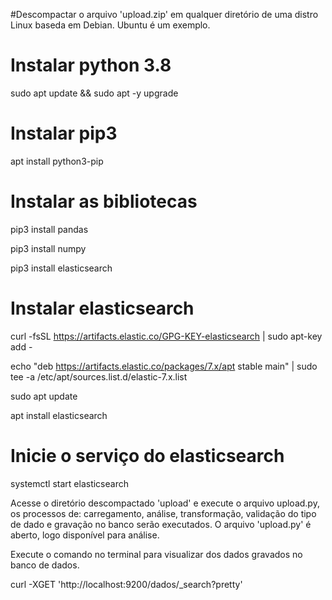 #Descompactar o arquivo 'upload.zip' em qualquer diretório de uma distro Linux baseda em Debian. Ubuntu é um exemplo.

# Instalar python 3.8

sudo apt update &&
sudo apt -y upgrade

# Instalar pip3

apt install python3-pip

# Instalar as bibliotecas 

pip3 install pandas

pip3 install numpy

pip3 install elasticsearch

# Instalar elasticsearch
curl -fsSL https://artifacts.elastic.co/GPG-KEY-elasticsearch | sudo apt-key add -

echo "deb https://artifacts.elastic.co/packages/7.x/apt stable main" | sudo tee -a /etc/apt/sources.list.d/elastic-7.x.list

sudo apt update

apt install elasticsearch

# Inicie o serviço do elasticsearch

systemctl start elasticsearch

Acesse o diretório  descompactado 'upload' e execute o arquivo upload.py, os processos de: carregamento, análise, transformação, validação do tipo de dado e gravação no banco
serão executados. O arquivo 'upload.py' é aberto, logo disponível para análise.


Execute o comando no terminal para visualizar dos dados gravados no banco de dados.

curl -XGET 'http://localhost:9200/dados/_search?pretty'
